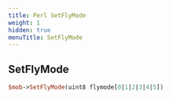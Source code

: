 ```yaml
---
title: Perl SetFlyMode
weight: 1
hidden: true
menuTitle: SetFlyMode
---
```

## SetFlyMode
```perl
$mob->SetFlyMode(uint8 flymode[0|1|2|3|4|5])
```